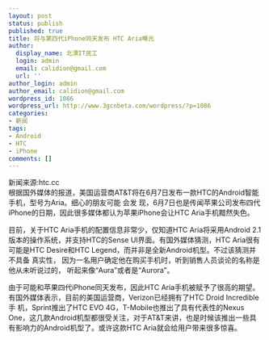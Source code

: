 ```yaml
---
layout: post
status: publish
published: true
title: 将与第四代iPhone同天发布 HTC Aria曝光
author:
  display_name: 北漂IT民工
  login: admin
  email: calidion@gmail.com
  url: ''
author_login: admin
author_email: calidion@gmail.com
wordpress_id: 1086
wordpress_url: http://www.3gcnbeta.com/wordpress/?p=1086
categories:
- 新闻
tags:
- Android
- HTC
- iPhone
comments: []
---
```

<p>新闻来源:htc.cc<br />
根据国外媒体的报道，美国运营商AT&T将在6月7日发布一款HTC的Android智能手机，型号为Aria。细心的朋友可能 会发 现，6月7日也是传闻苹果公司发布四代iPhone的日期，因此很多媒体都认为苹果iPhone会让HTC Aria手机黯然失色。</p>
<p>目前，关于HTC Aria手机的配置信息非常少，仅知道HTC Aria将采用Android 2.1版本的操作系统，并支持HTC的Sense UI界面。有国外媒体猜测，HTC Aria很有可能是HTC Desire和HTC Legend，而并非是全新Android机型。不过该猜测并不具备 真实性， 因为一名用户确定他在购买手机时，听到销售人员谈论的名称是他从未听说过的， 听起来像&ldquo;Aura&rdquo;或者是&ldquo;Aurora&rdquo;。</p>
<p>由于可能和苹果四代iPhone同天发布，因此HTC Aria手机被赋予了很高的期望。有国外媒体表示，目前的美国运营商，Verizon已经拥有了HTC Droid Incredible手 机，Sprint推出了HTC EVO 4G，T-Mobile也推出了具有代表性的Nexus One，这几款Android机型都很受关注，对于AT&T来讲，也是时候该推出一些具有影响力的Android机型了。或许这款HTC Aria就会给用户带来很多惊喜。</p>
